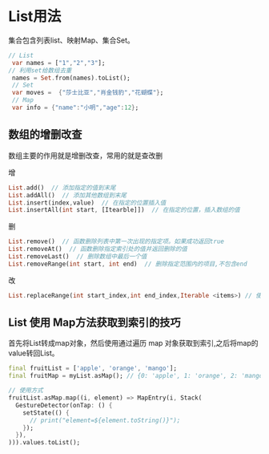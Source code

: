 
# List用法

集合包含列表list、映射Map、集合Set。
```dart
// List
 var names = ["1","2","3"];
// 利用set给数组去重  
 names = Set.from(names).toList();
 // Set
 var moves =  {"莎士比亚","肖金钱豹","花蝴蝶"};
 // Map
 var info = {"name":"小明","age":12};
```

## 数组的增删改查
数组主要的作用就是增删改查，常用的就是查改删

增
```dart
List.add()  // 添加指定的值到末尾
List.addAll()  // 添加其他数组到末尾
List.insert(index,value)  // 在指定的位置插入值
List.insertAll(int start, [Itearble]])  // 在指定的位置，插入数组的值
```

删
```dart
List.remove()  // 函数删除列表中第一次出现的指定项。如果成功返回true
List.removeAt()  // 函数删除指定索引处的值并返回删除的值
List.removeLast()  // 删除数组中最后一个值
List.removeRange(int start, int end)  // 删除指定范围内的项目,不包含end
```

改
```dart
List.replaceRange(int start_index,int end_index,Iterable <items>) // 使用Iterable替换指定范围的值，不包含end
```

## List 使用 Map方法获取到索引的技巧
首先将List转成map对象，然后使用通过遍历 map 对象获取到索引,之后将map的value转回List。
```dart
final fruitList = ['apple', 'orange', 'mango'];
final fruitMap = myList.asMap(); // {0: 'apple', 1: 'orange', 2: 'mango'}

// 使用方式
fruitList.asMap.map((i, element) => MapEntry(i, Stack(
  GestureDetector(onTap: () {
    setState(() {
      // print("element=${element.toString()}");
    });
  }),
))).values.toList();
```